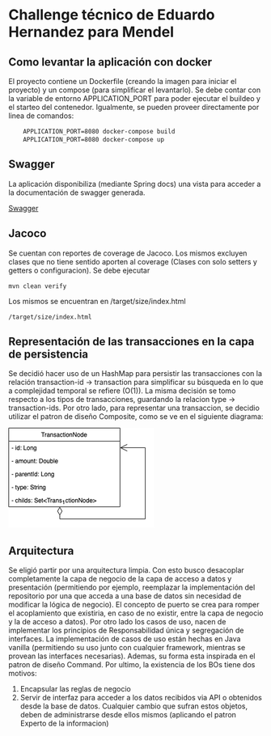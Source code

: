 
# Challenge técnico de Eduardo Hernandez para Mendel  
  
 ## Como levantar la aplicación con docker
El proyecto contiene un Dockerfile (creando la imagen para iniciar el proyecto) y un compose (para simplificar el levantarlo). 
Se debe contar con la variable de entorno APPLICATION_PORT para poder ejecutar el buildeo y el starteo del contenedor. Igualmente, se pueden proveer directamente por linea de comandos:
```
	APPLICATION_PORT=8080 docker-compose build
	APPLICATION_PORT=8080 docker-compose up
```

## Swagger  
La aplicación disponibiliza (mediante Spring docs) una vista para acceder a la documentación de swagger generada.

[Swagger](http://localhost:{APPLICATION_PORT}/swagger-ui.html)

## Jacoco
Se cuentan con reportes de coverage de Jacoco. Los mismos excluyen clases que no tiene sentido aporten al coverage (Clases con solo setters y getters o configuracion). Se debe ejecutar 

```
mvn clean verify
```

Los mismos se encuentran en /target/size/index.html

```
/target/size/index.html
```

## Representación de las transacciones en la capa de persistencia
Se decidió hacer uso de un HashMap para persistir las transacciones con la relación transaction-id -> transaction para simplificar su búsqueda en lo que a complejidad temporal se refiere (O(1)).
La misma decisión se tomo respecto a los tipos de transacciones, guardando la relacion type -> transaction-ids.
Por otro lado, para representar una transaccion, se decidio utilizar el patron de diseño Composite, como se ve en el siguiente diagrama:

![transactionNode](https://github.com/hernandezed/mendel-exam/blob/master/docs/transactionNode.png)

## Arquitectura
Se eligió partir por una arquitectura limpia. Con esto busco desacoplar completamente la capa de negocio de la capa de acceso a datos y presentación (permitiendo por ejemplo, reemplazar la implementación del  repositorio por una que acceda a una base de datos sin necesidad de modificar la lógica de negocio). 
El concepto de puerto se crea para romper el acoplamiento que existiria, en caso de no existir, entre la capa de negocio y la de acceso a datos).
Por otro lado los casos de uso, nacen de implementar los principios de Responsabilidad única y segregación de interfaces. La implementación de casos de uso están hechas en Java vanilla (permitiendo su uso junto con cualquier framework, mientras se provean las interfaces necesarias). Ademas, su forma esta inspirada en el patron de diseño Command.
Por ultimo, la existencia de los BOs tiene dos motivos:
1. Encapsular las reglas de negocio
2. Servir de interfaz para acceder a los datos recibidos via API o obtenidos desde la base de datos.
Cualquier cambio que sufran estos objetos, deben de administrarse desde ellos mismos (aplicando el patron Experto de la informacion)


 

